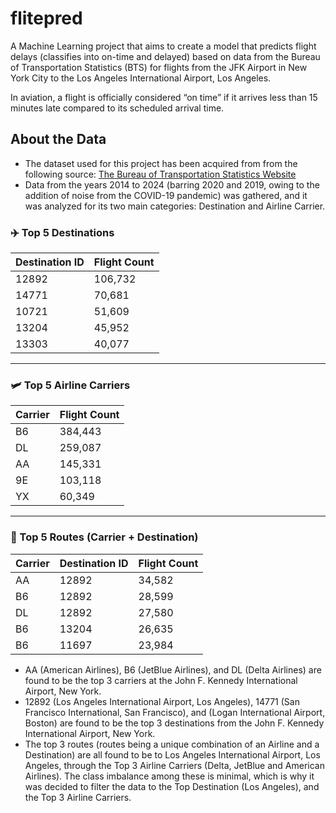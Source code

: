 # flitepred

A Machine Learning project that aims to create a model that predicts flight delays (classifies into on-time and delayed) based on data from the Bureau of Transportation Statistics (BTS) for flights from the JFK Airport in New York City to the Los Angeles International Airport, Los Angeles.

In aviation, a flight is officially considered “on time” if it arrives less than 15 minutes late compared to its scheduled arrival time.

## About the Data

- The dataset used for this project has been acquired from from the following source: [The Bureau of Transportation Statistics Website](https://transtats.bts.gov/DL_SelectFields.aspx?gnoyr_VQ=FGJ&QO_fu146_anzr=b0-gvzr)
- Data from the years 2014 to 2024 (barring 2020 and 2019, owing to the addition of noise from the COVID-19 pandemic) was gathered, and it was analyzed for its two main categories: Destination and Airline Carrier.

### ✈️ Top 5 Destinations

| Destination ID | Flight Count |
| -------------- | ------------ |
| 12892          | 106,732      |
| 14771          | 70,681       |
| 10721          | 51,609       |
| 13204          | 45,952       |
| 13303          | 40,077       |

---

### 🛩️ Top 5 Airline Carriers

| Carrier | Flight Count |
| ------- | ------------ |
| B6      | 384,443      |
| DL      | 259,087      |
| AA      | 145,331      |
| 9E      | 103,118      |
| YX      | 60,349       |

---

### 🔁 Top 5 Routes (Carrier + Destination)

| Carrier | Destination ID | Flight Count |
| ------- | -------------- | ------------ |
| AA      | 12892          | 34,582       |
| B6      | 12892          | 28,599       |
| DL      | 12892          | 27,580       |
| B6      | 13204          | 26,635       |
| B6      | 11697          | 23,984       |

- AA (American Airlines), B6 (JetBlue Airlines), and DL (Delta Airlines) are found to be the top 3 carriers at the John F. Kennedy International Airport, New York.
- 12892 (Los Angeles International Airport, Los Angeles), 14771 (San Francisco International, San Francisco), and (Logan International Airport, Boston) are found to be the top 3 destinations from the John F. Kennedy International Airport, New York.
- The top 3 routes (routes being a unique combination of an Airline and a Destination) are all found to be to Los Angeles International Airport, Los Angeles, through the Top 3 Airline Carriers (Delta, JetBlue and American Airlines). The class imbalance among these is minimal, which is why it was decided to filter the data to the Top Destination (Los Angeles), and the Top 3 Airline Carriers.
